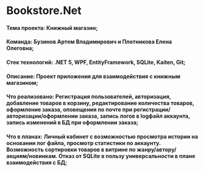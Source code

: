# Bookstore.Net
#### **Тема проекта:** Книжный магазин;
#### Команда: Бузинов Артем Владимирович и Плотникова Елена Олеговна;  
#### Стек технологий: .NET 5, WPF, EntityFramework, SQLite, Kaiten, Git;  
#### Описание: Проект приложения для взаимодействия с книжным магазином;  
#### Что реализовано: Регистрация пользователей, авторизация, добавление товаров в корзину, редактирование количества товаров, оформление заказа, оповещения по почте при регистрации/авторизации/оформлении заказа, запись логов в  logфайл аккаунта, запись изменений в БД при оформлении заказа;  
#### Что в планах: Личный кабинет с возможностью просмотра истории на основании лог файла, просмотр статистики по аккаунту. Возможность сортировки товаров в витрине по жанру/автору/акциям/новинкам. Отказ от SQLite в пользу универсальности в плане взаимодействия с БД;  
